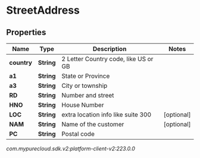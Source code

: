 # StreetAddress


## Properties

| Name | Type | Description | Notes |
| ------------ | ------------- | ------------- | ------------- |
| **country** | **String** | 2 Letter Country code, like US or GB |  |
| **a1** | **String** | State or Province |  |
| **a3** | **String** | City or township |  |
| **RD** | **String** | Number and street |  |
| **HNO** | **String** | House Number |  |
| **LOC** | **String** | extra location info like suite 300 |  [optional] |
| **NAM** | **String** | Name of the customer |  [optional] |
| **PC** | **String** | Postal code |  |




_com.mypurecloud.sdk.v2:platform-client-v2:223.0.0_
